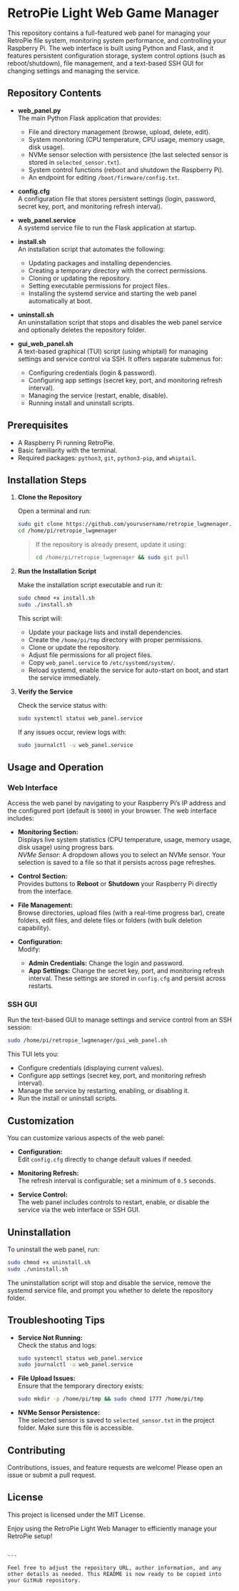 
# RetroPie Light Web Game Manager

This repository contains a full-featured web panel for managing your RetroPie file system, monitoring system performance, and controlling your Raspberry Pi. The web interface is built using Python and Flask, and it features persistent configuration storage, system control options (such as reboot/shutdown), file management, and a text-based SSH GUI for changing settings and managing the service.

## Repository Contents

- **web_panel.py**  
  The main Python Flask application that provides:
  - File and directory management (browse, upload, delete, edit).
  - System monitoring (CPU temperature, CPU usage, memory usage, disk usage).
  - NVMe sensor selection with persistence (the last selected sensor is stored in `selected_sensor.txt`).
  - System control functions (reboot and shutdown the Raspberry Pi).
  - An endpoint for editing `/boot/firmware/config.txt`.

- **config.cfg**  
  A configuration file that stores persistent settings (login, password, secret key, port, and monitoring refresh interval).

- **web_panel.service**  
  A systemd service file to run the Flask application at startup.

- **install.sh**  
  An installation script that automates the following:
  - Updating packages and installing dependencies.
  - Creating a temporary directory with the correct permissions.
  - Cloning or updating the repository.
  - Setting executable permissions for project files.
  - Installing the systemd service and starting the web panel automatically at boot.

- **uninstall.sh**  
  An uninstallation script that stops and disables the web panel service and optionally deletes the repository folder.

- **gui_web_panel.sh**  
  A text-based graphical (TUI) script (using whiptail) for managing settings and service control via SSH. It offers separate submenus for:
  - Configuring credentials (login & password).
  - Configuring app settings (secret key, port, and monitoring refresh interval).
  - Managing the service (restart, enable, disable).
  - Running install and uninstall scripts.

## Prerequisites

- A Raspberry Pi running RetroPie.
- Basic familiarity with the terminal.
- Required packages: `python3`, `git`, `python3-pip`, and `whiptail`.


## Installation Steps

1. **Clone the Repository**

   Open a terminal and run:
   ```bash
   sudo git clone https://github.com/yourusername/retropie_lwgmenager.git /home/pi/retropie_lwgmenager
   cd /home/pi/retropie_lwgmenager
   ```
   > If the repository is already present, update it using:
   > ```bash
   > cd /home/pi/retropie_lwgmenager && sudo git pull
   > ```

2. **Run the Installation Script**

   Make the installation script executable and run it:
   ```bash
   sudo chmod +x install.sh
   sudo ./install.sh
   ```
   This script will:
   - Update your package lists and install dependencies.
   - Create the `/home/pi/tmp` directory with proper permissions.
   - Clone or update the repository.
   - Adjust file permissions for all project files.
   - Copy `web_panel.service` to `/etc/systemd/system/`.
   - Reload systemd, enable the service for auto-start on boot, and start the service immediately.

3. **Verify the Service**

   Check the service status with:
   ```bash
   sudo systemctl status web_panel.service
   ```
   If any issues occur, review logs with:
   ```bash
   sudo journalctl -u web_panel.service
   ```

## Usage and Operation

### Web Interface

Access the web panel by navigating to your Raspberry Pi’s IP address and the configured port (default is `5000`) in your browser. The web interface includes:

- **Monitoring Section:**  
  Displays live system statistics (CPU temperature, usage, memory usage, disk usage) using progress bars.  
  *NVMe Sensor:* A dropdown allows you to select an NVMe sensor. Your selection is saved to a file so that it persists across page refreshes.

- **Control Section:**  
  Provides buttons to **Reboot** or **Shutdown** your Raspberry Pi directly from the interface.

- **File Management:**  
  Browse directories, upload files (with a real-time progress bar), create folders, edit files, and delete files or folders (with bulk deletion capability).

- **Configuration:**  
  Modify:
  - **Admin Credentials:** Change the login and password.
  - **App Settings:** Change the secret key, port, and monitoring refresh interval.
  These settings are stored in `config.cfg` and persist across restarts.

### SSH GUI

Run the text-based GUI to manage settings and service control from an SSH session:
```bash
sudo /home/pi/retropie_lwgmenager/gui_web_panel.sh
```
This TUI lets you:
- Configure credentials (displaying current values).
- Configure app settings (secret key, port, and monitoring refresh interval).
- Manage the service by restarting, enabling, or disabling it.
- Run the install or uninstall scripts.

## Customization

You can customize various aspects of the web panel:

- **Configuration:**  
  Edit `config.cfg` directly to change default values if needed.

- **Monitoring Refresh:**  
  The refresh interval is configurable; set a minimum of `0.5` seconds.

- **Service Control:**  
  The web panel includes controls to restart, enable, or disable the service via the web interface or SSH GUI.

## Uninstallation

To uninstall the web panel, run:
```bash
sudo chmod +x uninstall.sh
sudo ./uninstall.sh
```
The uninstallation script will stop and disable the service, remove the systemd service file, and prompt you whether to delete the repository folder.

## Troubleshooting Tips

- **Service Not Running:**  
  Check the status and logs:
  ```bash
  sudo systemctl status web_panel.service
  sudo journalctl -u web_panel.service
  ```

- **File Upload Issues:**  
  Ensure that the temporary directory exists:
  ```bash
  sudo mkdir -p /home/pi/tmp && sudo chmod 1777 /home/pi/tmp
  ```

- **NVMe Sensor Persistence:**  
  The selected sensor is saved to `selected_sensor.txt` in the project folder. Make sure this file is accessible.

## Contributing

Contributions, issues, and feature requests are welcome! Please open an issue or submit a pull request.

## License

This project is licensed under the MIT License.


Enjoy using the RetroPie Light Web Manager to efficiently manage your RetroPie setup!
```

---

Feel free to adjust the repository URL, author information, and any other details as needed. This README is now ready to be copied into your GitHub repository.

